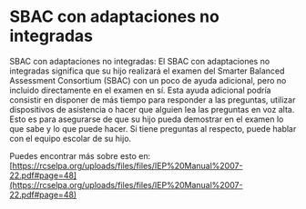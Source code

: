 # SBAC con adaptaciones no integradas
SBAC con adaptaciones no integradas: El SBAC con adaptaciones no integradas significa que su hijo realizará el examen del Smarter Balanced Assessment Consortium (SBAC) con un poco de ayuda adicional, pero no incluido directamente en el examen en sí. Esta ayuda adicional podría consistir en disponer de más tiempo para responder a las preguntas, utilizar dispositivos de asistencia o hacer que alguien lea las preguntas en voz alta. Esto es para asegurarse de que su hijo pueda demostrar en el examen lo que sabe y lo que puede hacer. Si tiene preguntas al respecto, puede hablar con el equipo escolar de su hijo.

Puedes encontrar más sobre esto en: [https://rcselpa.org/uploads/files/files/IEP%20Manual%2007-22.pdf#page=48](https://rcselpa.org/uploads/files/files/IEP%20Manual%2007-22.pdf#page=48)
